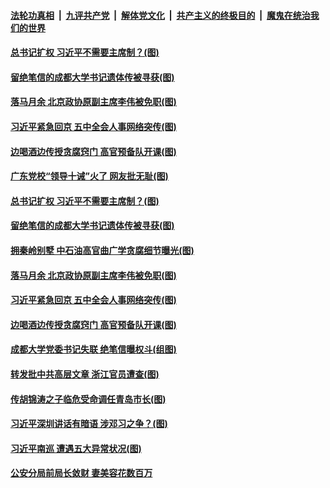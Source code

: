

####  [法轮功真相](../../../../basic/blob/master/README.md?t=10171731) &nbsp;|&nbsp; [九评共产党](../../../../9ping.md/blob/master/README.md?t=10171731) &nbsp;|&nbsp; [解体党文化](../../../../jtdwh.md/blob/master/README.md?t=10171731)  &nbsp;|&nbsp; [共产主义的终极目的](../../../../gczydzjmd.md/blob/master/README.md?t=10171731) &nbsp;|&nbsp; [魔鬼在统治我们的世界](../../../../mgztzwmdsj.md/blob/master/README.md?t=10171731) 

#### [总书记扩权 习近平不需要主席制？(图)](../pages/p2/949481.md?t=10171731) 

#### [留绝笔信的成都大学书记遗体传被寻获(图)](../pages/p2/949454.md?t=10171731) 

#### [落马月余 北京政协原副主席李伟被免职(图)](../pages/p2/949424.md?t=10171731) 

#### [习近平紧急回京 五中全会人事网络突传(图)](../pages/p2/949421.md?t=10171731) 

#### [边喝酒边传授贪腐窍门 高官预备队开课(图)](../pages/p2/949359.md?t=10171731) 


#### [广东党校“领导十诫”火了 网友批无耻(图)](../pages/p2/949523.md?t=10171731) 

#### [总书记扩权 习近平不需要主席制？(图)](../pages/p2/949481.md?t=10171731) 



#### [留绝笔信的成都大学书记遗体传被寻获(图)](../pages/p2/949454.md?t=10171731) 

#### [拥秦岭别墅 中石油高官曲广学贪腐细节曝光(图)](../pages/p2/949440.md?t=10171731) 

#### [落马月余 北京政协原副主席李伟被免职(图)](../pages/p2/949424.md?t=10171731) 

#### [习近平紧急回京 五中全会人事网络突传(图)](../pages/p2/949421.md?t=10171731) 

#### [边喝酒边传授贪腐窍门 高官预备队开课(图)](../pages/p2/949359.md?t=10171731) 


#### [成都大学党委书记失联 绝笔信曝权斗(组图)](../pages/p2/949350.md?t=10171731) 



#### [转发批中共高层文章 浙江官员遭查(图)](../pages/p2/949311.md?t=10171731) 

#### [传胡锦涛之子临危受命调任青岛市长(图)](../pages/p2/949278.md?t=10171731) 

#### [习近平深圳讲话有暗语 涉邓习之争？(图)](../pages/p2/949257.md?t=10171731) 


#### [习近平南巡 遭遇五大异常状况(图)](../pages/p2/949249.md?t=10171731) 


#### [公安分局前局长敛财 妻美容花数百万](../pages/p2/949228.md?t=10171731) 


